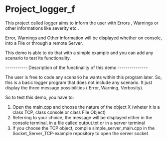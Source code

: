 # Project_logger_f

This project called logger aims to inform the user with Errors , Warnings or other informations like severity etc..

Error, Warnings and Other information will be displayed whether on console, into a File or through a remote Server.

This demo is able to do that with a simple example and you can add any scenario to test its functionality.

  ----------- Description of the functinality of this demo ---------------


The user is free to code any scenario he wants within this program later. So, this is a basic logger program that does not
include any scenario. It just display the three message possibilities ( Error, Warning, Verbosity).

So to test this demo, you have to:
 
 1. Open the main.cpp and choose the nature of the object X (wheter it is a class TCP, class console or class File Object)
 2. Referring to your choice, the message will be displayed either in the console terminal, in a file called output.txt or in a server terminal
 3. If you choose the TCP object, compile simple_server_main.cpp in the Socket_Server_TCP-example repository to open the server socket
 
 





